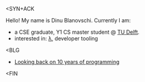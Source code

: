 &lt;SYN+ACK

Hello! My name is Dinu Blanovschi. Currently I am:

- a CSE graduate, Y1 CS master student @ [TU Delft](https://tudelft.nl/en).
- interested in: [λ](https://en.wikipedia.org/wiki/Programming_language_theory), developer tooling

<BLG

- [Looking back on 10 years of programming](https://dnbln.dev/blog/10y-of-programming)

[//]: ![](https://komarev.com/ghpvc/?username=dnbln)

&lt;FIN
